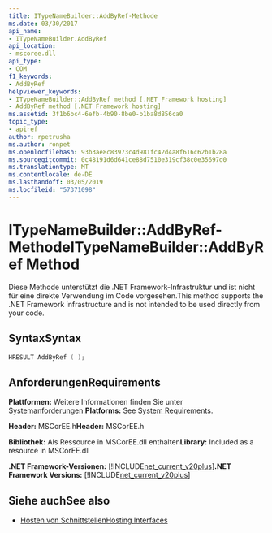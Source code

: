 ```yaml
---
title: ITypeNameBuilder::AddByRef-Methode
ms.date: 03/30/2017
api_name:
- ITypeNameBuilder.AddByRef
api_location:
- mscoree.dll
api_type:
- COM
f1_keywords:
- AddByRef
helpviewer_keywords:
- ITypeNameBuilder::AddByRef method [.NET Framework hosting]
- AddByRef method [.NET Framework hosting]
ms.assetid: 3f1b6bc4-6efb-4b90-8be0-b1ba8d856ca0
topic_type:
- apiref
author: rpetrusha
ms.author: ronpet
ms.openlocfilehash: 93b3ae8c83973c4d981fc42d4a8f616c62b1b28a
ms.sourcegitcommit: 0c48191d6d641ce88d7510e319cf38c0e35697d0
ms.translationtype: MT
ms.contentlocale: de-DE
ms.lasthandoff: 03/05/2019
ms.locfileid: "57371098"
---
```

# <a name="itypenamebuilderaddbyref-method"></a><span data-ttu-id="09d3f-102">ITypeNameBuilder::AddByRef-Methode</span><span class="sxs-lookup"><span data-stu-id="09d3f-102">ITypeNameBuilder::AddByRef Method</span></span>

<span data-ttu-id="09d3f-103">Diese Methode unterstützt die .NET Framework-Infrastruktur und ist nicht für eine direkte Verwendung im Code vorgesehen.</span><span class="sxs-lookup"><span data-stu-id="09d3f-103">This method supports the .NET Framework infrastructure and is not intended to be used directly from your code.</span></span>

## <a name="syntax"></a><span data-ttu-id="09d3f-104">Syntax</span><span class="sxs-lookup"><span data-stu-id="09d3f-104">Syntax</span></span>

```cpp
HRESULT AddByRef ( );
```

## <a name="requirements"></a><span data-ttu-id="09d3f-105">Anforderungen</span><span class="sxs-lookup"><span data-stu-id="09d3f-105">Requirements</span></span>

<span data-ttu-id="09d3f-106">**Plattformen:** Weitere Informationen finden Sie unter [Systemanforderungen](../../../../docs/framework/get-started/system-requirements.md).</span><span class="sxs-lookup"><span data-stu-id="09d3f-106">**Platforms:** See [System Requirements](../../../../docs/framework/get-started/system-requirements.md).</span></span>

<span data-ttu-id="09d3f-107">**Header:** MSCorEE.h</span><span class="sxs-lookup"><span data-stu-id="09d3f-107">**Header:** MSCorEE.h</span></span>

<span data-ttu-id="09d3f-108">**Bibliothek:** Als Ressource in MSCorEE.dll enthalten</span><span class="sxs-lookup"><span data-stu-id="09d3f-108">**Library:** Included as a resource in MSCorEE.dll</span></span>

<span data-ttu-id="09d3f-109">**.NET Framework-Versionen:** [!INCLUDE[net_current_v20plus](../../../../includes/net-current-v20plus-md.md)]</span><span class="sxs-lookup"><span data-stu-id="09d3f-109">**.NET Framework Versions:** [!INCLUDE[net_current_v20plus](../../../../includes/net-current-v20plus-md.md)]</span></span>

## <a name="see-also"></a><span data-ttu-id="09d3f-110">Siehe auch</span><span class="sxs-lookup"><span data-stu-id="09d3f-110">See also</span></span>

- [<span data-ttu-id="09d3f-111">Hosten von Schnittstellen</span><span class="sxs-lookup"><span data-stu-id="09d3f-111">Hosting Interfaces</span></span>](../../../../docs/framework/unmanaged-api/hosting/hosting-interfaces.md)
